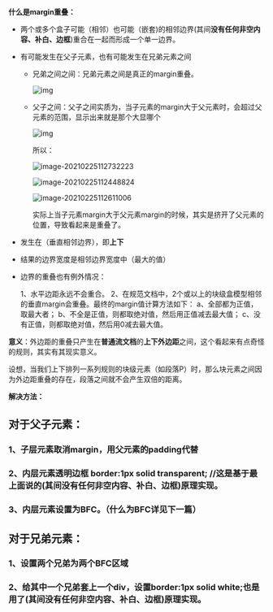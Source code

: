 **什么是margin重叠：**

- 两个或多个盒子可能（相邻）也可能（嵌套)的相邻边界(其间**没有任何非空内容、补白、边框**)重合在一起而形成一个单一边界。 

- 有可能发生在父子元素，也有可能发生在兄弟元素之间

  - 兄弟之间之间：兄弟元素之间是真正的margin重叠。

    ![img](http://www.hujuntao.com/wp-content/uploads/2011/11/css_margin_1.gif)

  - 父子之间：父子之间实质为，当子元素的margin大于父元素时，会超过父元素的范围，显示出来就是那个大显哪个

    ![img](http://www.hujuntao.com/wp-content/uploads/2011/11/css_margin_2.gif)

    所以：

    ![image-20210225112732223](C:\Users\Administrator\AppData\Roaming\Typora\typora-user-images\image-20210225112732223.png)

    ![image-20210225112448824](C:\Users\Administrator\AppData\Roaming\Typora\typora-user-images\image-20210225112448824.png)

    ![image-20210225112611006](C:\Users\Administrator\AppData\Roaming\Typora\typora-user-images\image-20210225112611006.png)

    实际上当子元素margin大于父元素margin的时候，其实是挤开了父元素的位置，导致看起来是重叠了。

- 发生在（垂直相邻边界），即**上下**

- 结果的边界宽度是相邻边界宽度中（最大的值）

- 边界的重叠也有例外情况：

  1、水平边距永远不会重合。
  2、在规范文档中，2个或以上的块级盒模型相邻的垂直margin会重叠。最终的margin值计算方法如下：
        a、全部都为正值，取最大者；
        b、不全是正值，则都取绝对值，然后用正值减去最大值；
        c、没有正值，则都取绝对值，然后用0减去最大值。



**意义**：外边距的重叠只产生在**普通流文档**的**上下外边距**之间，这个看起来有点奇怪的规则，其实有其现实意义。

设想，当我们上下排列一系列规则的块级元素（如段落P）时，那么块元素之间因为外边距重叠的存在，段落之间就不会产生双倍的距离。



**解决方法：**

## 对于父子元素：

### 1、子层元素取消margin，用父元素的padding代替

### 2、内层元素透明边框 border:1px solid transparent; //这是基于最上面说的(其间**没有任何非空内容、补白、边框**)原理实现。

### 3、内层元素设置为BFC。（什么为BFC详见下一篇）

## 对于兄弟元素：

### 1、设置两个兄弟为两个BFC区域

### 2、给其中一个兄弟套上一个div，设置border:1px solid white;也是用了(其间**没有任何非空内容、补白、边框**)原理实现。

